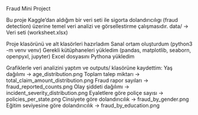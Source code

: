 Fraud Mini Project

Bu proje Kaggle’dan aldığım bir veri seti ile sigorta dolandırıcılıgı (fraud detection) üzerine temel veri analizi ve görsellestirme çalışmasıdır.
data/ → Veri seti (worksheet.xlsx)

Proje klasörünü ve alt klasörleri hazırladım
Sanal ortam oluşturdum (python3 -m venv venv)
Gerekli kütüphaneleri yükledim (pandas, matplotlib, seaborn, openpyxl, jupyter)
Excel dosyasını Pythona yükledim

Grafiklerle veri analizini yaptım ve outputs/ klasörüne kaydettim:
Yaş dağılımı → age_distribution.png
Toplam talep miktarı → total_claim_amount_distribution.png
Fraud rapor sayıları → fraud_reported_counts.png
Olay şiddeti dağılımı → incident_severity_distribution.png
Eyaletlere göre poliçe sayısı → policies_per_state.png
Cinsiyete göre dolandırıcılık → fraud_by_gender.png
Eğitim seviyesine göre dolandırıcılık → fraud_by_education.png

